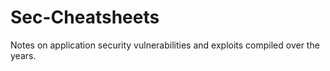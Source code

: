 # Sec-Cheatsheets
Notes on application security vulnerabilities and exploits compiled over the years.
